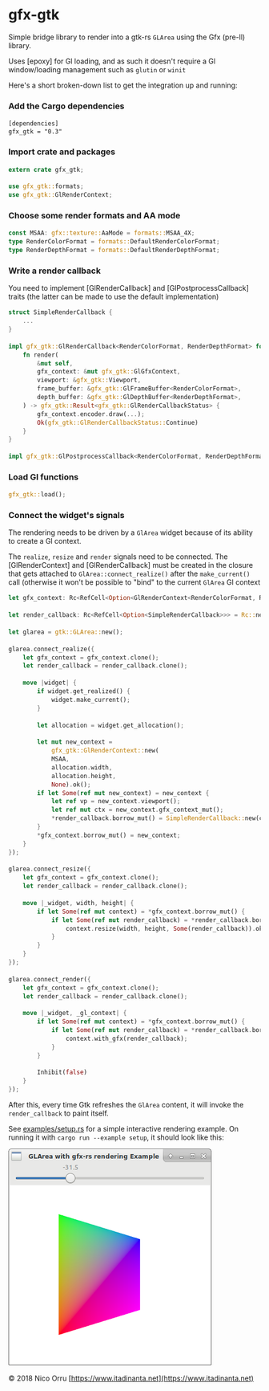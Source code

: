 # gfx-gtk

Simple bridge library to render into a gtk-rs `GLArea` using the Gfx (pre-ll) library.

Uses [epoxy] for Gl loading, and as such it doesn't require a Gl window/loading management such as `glutin` or `winit`



 Here's a short broken-down list to get the integration up and running:

### Add the Cargo dependencies

```
[dependencies]
gfx_gtk = "0.3"
```

### Import crate and packages

```rust
extern crate gfx_gtk;

use gfx_gtk::formats;
use gfx_gtk::GlRenderContext;
```

### Choose some render formats and AA mode

```rust
const MSAA: gfx::texture::AaMode = formats::MSAA_4X;
type RenderColorFormat = formats::DefaultRenderColorFormat;
type RenderDepthFormat = formats::DefaultRenderDepthFormat;
```

### Write a render callback

You need to implement [GlRenderCallback] and [GlPostprocessCallback] traits (the latter
can be made to use the default implementation)

```rust
struct SimpleRenderCallback {
	...
}

impl gfx_gtk::GlRenderCallback<RenderColorFormat, RenderDepthFormat> for SimpleRenderCallback {
	fn render(
		&mut self,
		gfx_context: &mut gfx_gtk::GlGfxContext,
		viewport: &gfx_gtk::Viewport,
		frame_buffer: &gfx_gtk::GlFrameBuffer<RenderColorFormat>,
		depth_buffer: &gfx_gtk::GlDepthBuffer<RenderDepthFormat>,
	) -> gfx_gtk::Result<gfx_gtk::GlRenderCallbackStatus> {
		gfx_context.encoder.draw(...);
		Ok(gfx_gtk::GlRenderCallbackStatus::Continue)
	}
}

impl gfx_gtk::GlPostprocessCallback<RenderColorFormat, RenderDepthFormat> for SimpleRenderCallback {}
```

### Load Gl functions

```rust
gfx_gtk::load();

```
### Connect the widget's signals

The rendering needs to be driven by a `GlArea` widget because of its ability to create a Gl context.

The `realize`, `resize` and `render` signals need to be connected. The [GlRenderContext]
and [GlRenderCallback] must be created in the closure that gets attached to `GlArea::connect_realize()` after
the `make_current()` call (otherwise it won't be possible to "bind" to the current `GlArea` Gl context

```rust
let gfx_context: Rc<RefCell<Option<GlRenderContext<RenderColorFormat, RenderDepthFormat>>>> = Rc::new(RefCell::new(None));

let render_callback: Rc<RefCell<Option<SimpleRenderCallback>>> = Rc::new(RefCell::new(None));

let glarea = gtk::GLArea::new();

glarea.connect_realize({
	let gfx_context = gfx_context.clone();
	let render_callback = render_callback.clone();

	move |widget| {
		if widget.get_realized() {
			widget.make_current();
		}

		let allocation = widget.get_allocation();

		let mut new_context =
			gfx_gtk::GlRenderContext::new(
			MSAA,
			allocation.width,
			allocation.height,
			None).ok();
		if let Some(ref mut new_context) = new_context {
			let ref vp = new_context.viewport();
			let ref mut ctx = new_context.gfx_context_mut();
			*render_callback.borrow_mut() = SimpleRenderCallback::new(ctx, vp).ok();
		}
		*gfx_context.borrow_mut() = new_context;
	}
});

glarea.connect_resize({
	let gfx_context = gfx_context.clone();
	let render_callback = render_callback.clone();

	move |_widget, width, height| {
		if let Some(ref mut context) = *gfx_context.borrow_mut() {
			if let Some(ref mut render_callback) = *render_callback.borrow_mut() {
				context.resize(width, height, Some(render_callback)).ok();
			}
		}
	}
});

glarea.connect_render({
	let gfx_context = gfx_context.clone();
	let render_callback = render_callback.clone();

	move |_widget, _gl_context| {
		if let Some(ref mut context) = *gfx_context.borrow_mut() {
			if let Some(ref mut render_callback) = *render_callback.borrow_mut() {
				context.with_gfx(render_callback);
			}
		}

		Inhibit(false)
	}
});
```
After this, every time Gtk refreshes the `GlArea` content, it will invoke the `render_callback` to paint itself.


See [examples/setup.rs](https://github.com/itadinanta/gfx-gtk/blob/master/examples/setup.rs) for a simple interactive 
rendering example. On running it with `cargo run --example setup`, it should look like this:

![Screenshot 1](img/Screenshot_001.png)

&copy; 2018 Nico Orru [https://www.itadinanta.net](https://www.itadinanta.net)
